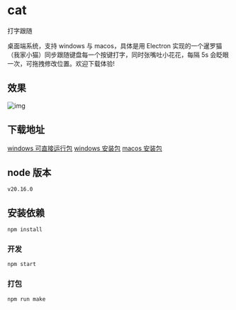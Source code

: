 # cat

打字跟随

桌面端系统，支持 windows 与 macos，具体是用 Electron 实现的一个暹罗猫（我家小猫）同步跟随键盘每一个按键打字，同时张嘴吐小花花，每隔 5s 会眨眼一次，可拖拽修改位置。欢迎下载体验!

## 效果

![img](https://playground.guolefeng.com/assets/screenrecording.gif)

## 下载地址

[windows 可直接运行包](https://le-zi.cn/cat-win32-x64.zip)
[windows 安装包](https://le-zi.cn/cat-1.0.0Setup.zip)
[macos 安装包](https://le-zi.cn/cat-1.0.0-full.zip)

## node 版本

```
v20.16.0
```

## 安装依赖

```sh
npm install
```

### 开发

```sh
npm start
```

### 打包

```sh
npm run make
```
